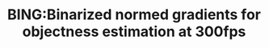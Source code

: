 ---
title: "BING:Binarized normed gradients for objectness estimation at 300fps"
year: 2019
pdf_url: "http://www.robots.ox.ac.uk/~tvg/publications/2019/Cheng_BING_Binarized_Normed_2014_CVPR_paper.pdf"
category: "vision"
author_list: "Ming-Ming Cheng, Yun Liu, Wenyu Liu, Ziming Zang, Paul L. Rosin,, Philip H.S. Torr"
grant: "MURI"
pub_in: "Computational Visual Media 5(1): 3-20"
---